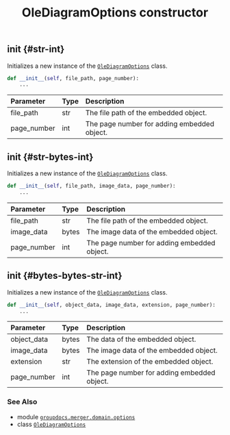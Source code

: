 ﻿---
title: OleDiagramOptions constructor
second_title: GroupDocs.Merger for Python via .NET API References
description: 
type: docs
url: /python-net/groupdocs.merger.domain.options/olediagramoptions/__init__/
is_root: false
weight: 10
---

## __init__ {#str-int}

Initializes a new instance of the [`OleDiagramOptions`](/merger/python-net/groupdocs.merger.domain.options/olediagramoptions) class.



```python
def __init__(self, file_path, page_number):
    ...
```


| Parameter | Type | Description |
| :- | :- | :- |
| file_path | str | The file path of the embedded object. |
| page_number | int | The page number for adding embedded object. |


## __init__ {#str-bytes-int}

Initializes a new instance of the [`OleDiagramOptions`](/merger/python-net/groupdocs.merger.domain.options/olediagramoptions) class.



```python
def __init__(self, file_path, image_data, page_number):
    ...
```


| Parameter | Type | Description |
| :- | :- | :- |
| file_path | str | The file path of the embedded object. |
| image_data | bytes | The image data of the embedded object. |
| page_number | int | The page number for adding embedded object. |


## __init__ {#bytes-bytes-str-int}

Initializes a new instance of the [`OleDiagramOptions`](/merger/python-net/groupdocs.merger.domain.options/olediagramoptions) class.



```python
def __init__(self, object_data, image_data, extension, page_number):
    ...
```


| Parameter | Type | Description |
| :- | :- | :- |
| object_data | bytes | The data of the embedded object. |
| image_data | bytes | The image data of the embedded object. |
| extension | str | The extension of the embedded object. |
| page_number | int | The page number for adding embedded object. |



### See Also
* module [`groupdocs.merger.domain.options`](../../)
* class [`OleDiagramOptions`](/merger/python-net/groupdocs.merger.domain.options/olediagramoptions)
